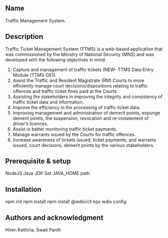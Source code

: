 ## Name
Traffic Management System.

## Description
Traffic Ticket Management System (TTMS) is a web-based application that was commissioned by the Ministry of National Security (MNS) and was developed with the following objectives in mind:

1. Capture and management of traffic tickets (NEW- TTMS Data Entry Module (TTMS-DE)).
2. Assist the Traffic and Resident Magistrate (RM) Courts to more efficiently manage court decisions/dispositions relating to traffic offences and traffic ticket fines paid at the Courts.
3. Assisting the stakeholders in improving the integrity and consistency of traffic ticket data and information.
4. Improve the efficiency in the processing of traffic ticket data.
5. Improving management and administration of demerit points, expunge demerit points, the suspension, revocation and re-instatement of driver’s licences.
6. Assist in better monitoring traffic ticket payments.
7. Manage warrants issued by the Courts for traffic offences. 
8. Increase awareness of tickets issued, ticket payments, and warrants issued, court decisions, demerit points by the various stakeholders.

## Prerequisite & setup
NodeJS
Java JDK
Set JAVA_HOME path

## Installation
npm init
npm install
npm install @wdio/cli
npx wdio config

## Authors and acknowledgment
Hiren Kathiria, Swati Panth

